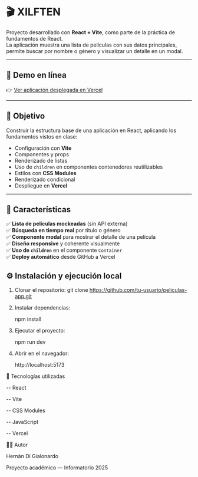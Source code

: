 # 🎬 XILFTEN

Proyecto desarrollado con **React + Vite**, como parte de la práctica de fundamentos de React.  
La aplicación muestra una lista de películas con sus datos principales, permite buscar por nombre o género y visualizar un detalle en un modal.

---

## 🚀 Demo en línea

👉 [Ver aplicación desplegada en Vercel](https://xilften-pro.vercel.app/)

---

## 🧠 Objetivo

Construir la estructura base de una aplicación en React, aplicando los fundamentos vistos en clase:

- Configuración con **Vite**
- Componentes y props
- Renderizado de listas
- Uso de `children` en componentes contenedores reutilizables
- Estilos con **CSS Modules**
- Renderizado condicional
- Despliegue en **Vercel**

---

## 🧩 Características

✅ **Lista de películas mockeadas** (sin API externa)  
✅ **Búsqueda en tiempo real** por título o género  
✅ **Componente modal** para mostrar el detalle de una película  
✅ **Diseño responsive** y coherente visualmente  
✅ **Uso de `children`** en el componente `Container`  
✅ **Deploy automático** desde GitHub a Vercel


## ⚙️ Instalación y ejecución local

1. Clonar el repositorio:
    git clone https://github.com/tu-usuario/peliculas-app.git

2. Instalar dependencias:

    npm install


3. Ejecutar el proyecto:

    npm run dev


4. Abrir en el navegador:

    http://localhost:5173


🧰  Tecnologías utilizadas

-- React

-- Vite

-- CSS Modules

-- JavaScript

-- Vercel

👨‍💻 Autor

Hernán Di Gialonardo

Proyecto académico — Informatorio 2025
